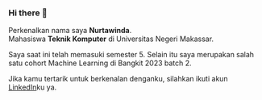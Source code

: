 ### Hi there 👋

<!--
**Nurtawinda/Nurtawinda** is a ✨ _special_ ✨ repository because its `README.md` (this file) appears on your GitHub profile.

Here are some ideas to get you started:

- 🔭 I’m currently working on ...
- 🌱 I’m currently learning ...
- 👯 I’m looking to collaborate on ...
- 🤔 I’m looking for help with ...
- 💬 Ask me about ...
- 📫 How to reach me: ...
- 😄 Pronouns: ...
- ⚡ Fun fact: ...
-->  
Perkenalkan nama saya **Nurtawinda**.\
Mahasiswa **Teknik Komputer**  di Universitas Negeri Makassar.

Saya saat ini telah memasuki semester 5. Selain itu saya merupakan salah satu cohort Machine Learning di Bangkit 2023 batch 2.

Jika kamu tertarik untuk berkenalan denganku, silahkan ikuti akun [LinkedIn](https://www.linkedin.com/in/nurtawinda/)ku ya.

